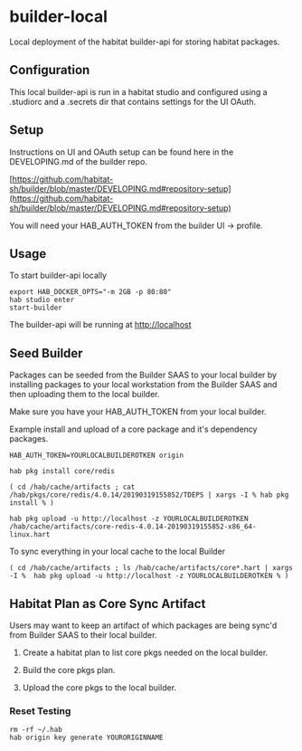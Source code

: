 # builder-local

Local deployment of the habitat builder-api for storing habitat packages.


## Configuration

This local builder-api is run in a habitat studio and configured using a .studiorc and a .secrets dir that contains settings for the UI OAuth.

## Setup

Instructions on UI and OAuth setup can be found here in the DEVELOPING.md of the builder repo.

[https://github.com/habitat-sh/builder/blob/master/DEVELOPING.md#repository-setup](https://github.com/habitat-sh/builder/blob/master/DEVELOPING.md#repository-setup)

You will need your HAB_AUTH_TOKEN from the builder UI -> profile.

## Usage

To start builder-api locally

```
export HAB_DOCKER_OPTS="-m 2GB -p 80:80"
hab studio enter
start-builder
```

The builder-api will be running at [http://localhost](http://localhost)

## Seed Builder

Packages can be seeded from the Builder SAAS to your local builder by installing packages to your local workstation from the Builder SAAS and then uploading them to the local builder.

Make sure you have your HAB_AUTH_TOKEN from your local builder.

Example install and upload of a core package and it's dependency packages.

```
HAB_AUTH_TOKEN=YOURLOCALBUILDEROTKEN origin

hab pkg install core/redis

( cd /hab/cache/artifacts ; cat /hab/pkgs/core/redis/4.0.14/20190319155852/TDEPS | xargs -I % hab pkg install % )

hab pkg upload -u http://localhost -z YOURLOCALBUILDEROTKEN /hab/cache/artifacts/core-redis-4.0.14-20190319155852-x86_64-linux.hart
```

To sync everything in your local cache to the local Builder

`( cd /hab/cache/artifacts ; ls /hab/cache/artifacts/core*.hart | xargs -I %  hab pkg upload -u http://localhost -z YOURLOCALBUILDEROTKEN % )`

## Habitat Plan as Core Sync Artifact

Users may want to keep an artifact of which packages are being sync'd from Builder SAAS to their local builder.

1. Create a habitat plan to list core pkgs needed on the local builder.

1. Build the core pkgs plan.

1. Upload the core pkgs to the local builder.


### Reset Testing

```
rm -rf ~/.hab
hab origin key generate YOURORIGINNAME
```
